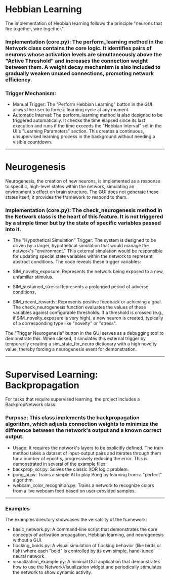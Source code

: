 # Hebbian Learning
The implementation of Hebbian learning follows the principle "neurons that fire together, wire together."

### Implementation (core.py): The perform_learning method in the Network class contains the core logic. It identifies pairs of neurons whose activation levels are simultaneously above the "Active Threshold" and increases the connection weight between them. A weight decay mechanism is also included to gradually weaken unused connections, promoting network efficiency.
  
### Trigger Mechanism:
* Manual Trigger: The "Perform Hebbian Learning" button in the GUI allows the user to force a learning cycle at any moment.
* Automatic Interval: The perform_learning method is also designed to be triggered automatically. It checks the time elapsed since its last execution and runs if the time exceeds the "Hebbian Interval" set in the UI's "Learning Parameters" section. This creates a continuous, unsupervised learning process in the background without needing a visible countdown.

-----------------------------------

# Neurogenesis
Neurogenesis, the creation of new neurons, is implemented as a response to specific, high-level states within the network, simulating an environment's effect on brain structure. The GUI does not generate these states itself; it provides the framework to respond to them.

### Implementation (core.py): The check_neurogenesis method in the Network class is the heart of this feature. It is not triggered by a simple timer but by the state of specific variables passed into it.

* The "Hypothetical Simulation" Trigger:
The system is designed to be driven by a larger, hypothetical simulation that would manage the network's "environment." This external simulation would be responsible for updating special state variables within the network to represent abstract conditions. The code reveals these trigger variables:

* SIM_novelty_exposure: Represents the network being exposed to a new, unfamiliar stimulus.
* SIM_sustained_stress: Represents a prolonged period of adverse conditions.
* SIM_recent_rewards: Represents positive feedback or achieving a goal.
The check_neurogenesis function evaluates the values of these variables against configurable thresholds. If a threshold is crossed (e.g., if SIM_novelty_exposure is very high), a new neuron is created, typically of a corresponding type like "novelty" or "stress".

The "Trigger Neurogenesis" button in the GUI serves as a debugging tool to demonstrate this. When clicked, it simulates this external trigger by temporarily creating a sim_state_for_neuro dictionary with a high novelty value, thereby forcing a neurogenesis event for demonstration.

-----------------------------------

# Supervised Learning: Backpropagation

For tasks that require supervised learning, the project includes a BackpropNetwork class.

### Purpose: This class implements the backpropagation algorithm, which adjusts connection weights to minimize the difference between the network's output and a known correct output.
* Usage: It requires the network's layers to be explicitly defined. The train method takes a dataset of input-output pairs and iterates through them for a number of epochs, progressively reducing the error. This is demonstrated in several of the example files:
* backprop_xor.py: Solves the classic XOR logic problem.
* pong_ai.py: Trains a simple AI to play Pong by learning from a "perfect" algorithm.
* webcam_color_recognition.py: Trains a network to recognize colors from a live webcam feed based on user-provided samples.

-----------------------------------

 ### Examples
The examples directory showcases the versatility of the framework:

* basic_network.py: A command-line script that demonstrates the core concepts of activation propagation, Hebbian learning, and neurogenesis without a GUI.
* flocking_boids.py: A visual simulation of flocking behavior (like birds or fish) where each "boid" is controlled by its own simple, hand-tuned neural network.
* visualization_example.py: A minimal GUI application that demonstrates how to use the NetworkVisualization widget and periodically stimulates the network to show dynamic activity.

